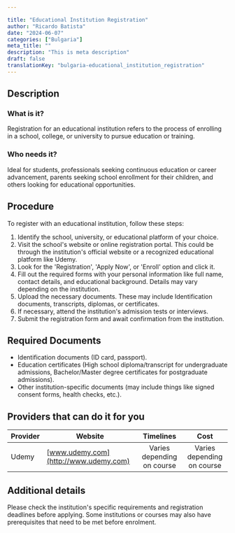 ```yaml
---

title: "Educational Institution Registration"
author: "Ricardo Batista"
date: "2024-06-07"
categories: ["Bulgaria"]
meta_title: ""
description: "This is meta description"
draft: false
translationKey: "bulgaria-educational_institution_registration"
---
```


## Description
### What is it?
Registration for an educational institution refers to the process of enrolling in a school, college, or university to pursue education or training.

### Who needs it?
Ideal for students, professionals seeking continuous education or career advancement, parents seeking school enrollment for their children, and others looking for educational opportunities.

## Procedure
To register with an educational institution, follow these steps:

1. Identify the school, university, or educational platform of your choice.
2. Visit the school's website or online registration portal. This could be through the institution's official website or a recognized educational platform like Udemy.
3. Look for the 'Registration', 'Apply Now', or 'Enroll' option and click it.
4. Fill out the required forms with your personal information like full name, contact details, and educational background. Details may vary depending on the institution.
5. Upload the necessary documents. These may include Identification documents, transcripts, diplomas, or certificates.
6. If necessary, attend the institution's admission tests or interviews.
7. Submit the registration form and await confirmation from the institution.

## Required Documents
* Identification documents (ID card, passport).
* Education certificates (High school diploma/transcript for undergraduate admissions, Bachelor/Master degree certificates for postgraduate admissions).
* Other institution-specific documents (may include things like signed consent forms, health checks, etc.).

## Providers that can do it for you

| Provider        |     Website     |     Timelines    |       Cost      |
| --------------- | --------------- |  :-------------: | :-------------: |
| Udemy           |  [www.udemy.com](http://www.udemy.com)   |      Varies depending on course      |        Varies depending on course       |

## Additional details
Please check the institution's specific requirements and registration deadlines before applying. Some institutions or courses may also have prerequisites that need to be met before enrolment.